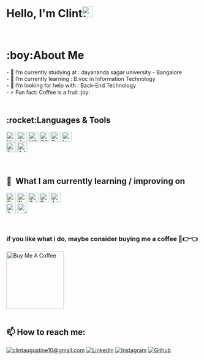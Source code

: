 ### <h1>Hello, I'm Clint<img src="https://user-images.githubusercontent.com/1303154/88677602-1635ba80-d120-11ea-84d8-d263ba5fc3c0.gif" width="28px" alt="hi"></h1><br>

<h1>:boy:About Me</h1>
- 🔭 I’m currently studying at : dayananda sagar university - Bangalore<br>
- 🌱 I’m currently learning : B.voc in Information Technology<br>
- 🤔 I’m looking for help with : Back-End Technology<br>
- ⚡ Fun fact: Coffee is a fruit :joy:<br>
<br>

<h2>:rocket:Languages & Tools</h2>
  <p>
 <img src="https://img.shields.io/badge/VS%20Code-282C34?logo=visual-studio-code&logoColor=007ACC" alt="Visual Studio Code logo" title="Visual Studio Code" height="25" /> 
<img src="https://img.shields.io/badge/JavaScript-282C34?logo=javascript&logoColor=F7DF1E" alt="JavaScript logo" title="JavaScript" height="25" />
<img src="https://img.shields.io/badge/HTML5-282C34?logo=html5&logoColor=E34F26" alt="HTML5 logo" title="HTML5" height="25" />
<img src="https://img.shields.io/badge/CSS3-282C34?logo=css3&logoColor=1572B6" alt="CSS3 logo" title="CSS3" height="25" />
<img src="https://img.shields.io/badge/Sass-282C34?logo=sass&logoColor=CC6699" alt="Sass logo" title="Sass" height="25" />
<img src="https://img.shields.io/badge/bootstrap-282C34?logo=bootstrap&logoColor=61DAFB" alt="bootstrap logo" title="Bootstrap" height="25" /><br>
<img src="https://img.shields.io/badge/figma-282C34?logo=figma&logoColor=rgb(180, 196, 244)" alt="figma logo" title="Figma" height="25" />
<img src="https://img.shields.io/badge/Adobe xd-282C34?logo=Adobe xd&logoColor=blue" alt="Adobe xd logo" title="Adobe xd" height="25" /><br>
 
  
  

</p>
<br>

## 📖  What I am currently learning / improving on
<p>
<img src="https://img.shields.io/badge/Firebase-282C34?logo=firebase&logoColor=FFCA28" alt="Firebase logo" title="Firebase" height="25" />
<img src="https://img.shields.io/badge/Node.js-282C34?logo=node.js&logoColor=339933" alt="Node.js logo" title="Node.js" height="25" />
<img src="https://img.shields.io/badge/Tailwind%20CSS-282C34?logo=tailwind-css&logoColor=38B2AC" alt="Tailwind CSS logo" title="Tailwind CSS" height="25" />
<img src="https://img.shields.io/badge/React js-282C34?logo=react&logoColor=61DAFB" alt="Reactjs logo" title="React js" height="25" />
<img src="https://img.shields.io/badge/Adobe illustrator-282C34?logo=Adobe illustrator&logoColor=bf654a" alt="Adobe illustrator logo" title="adobe illustrator" height="25" /><br>
<img src="https://img.shields.io/badge/Angular.js-282C34?logo=Angularjs&logoColor=red" alt="Angular js logo" title="Angular js" height="25" />
  <img src="https://img.shields.io/badge/Python-282C34?logo=python&logoColor=green" alt="python logo" title="python" height="25" />
</p>
 
 <br>
 <h3>if you like what i do, maybe consider buying me a coffee 🥺👉👈</h3>

<a href="https://www.buymeacoffee.com/ClintAugustine" target="_blank"><img src="https://cdn.buymeacoffee.com/buttons/v2/default-red.png" alt="Buy Me A Coffee" width="150" ></a>
<br>
<br>
  
 <h2>📫 How to reach me:</h2>

<a href="mailto:clintaugustine10@gmail.com">![clintaugustine10@gmail.com](https://img.shields.io/badge/Gmail-D14836?style=for-the-badge&logo=gmail&logoColor=white)</a>
<a href="https://www.linkedin.com/in/clint-augustine-64a926195/">![LinkedIn](https://img.shields.io/badge/LinkedIn-0077B5?style=for-the-badge&logo=linkedin&logoColor=white)</a>
<a href="https://www.instagram.com/__.clint_/" target="_blank">
<img src="https://img.shields.io/badge/instagram-%23E4405F.svg?&style=for-the-badge&logo=instagram&logoColor=white&color=F67E7D" alt="Instagram"/></a>
<a href="https://github.com/clint-2000" target="_blank">
<img src="https://img.shields.io/badge/GitHub-%2312100E.svg?&style=for-the-badge&logo=Github&logoColor=white&color=black" alt="Github"/></a>


 

<!--
**clint-2000/clint-2000** is a ✨ _special_ ✨ repository because its `README.md` (this file) appears on your GitHub profile.

Here are some ideas to get you started:

- 🔭 I’m currently working on ...
- 🌱 I’m currently learning ...
- 👯 I’m looking to collaborate on ...
- 🤔 I’m looking for help with ...
- 💬 Ask me about ...
- 📫 How to reach me: ...
- 😄 Pronouns: ...
- ⚡ Fun fact: ...
-->
